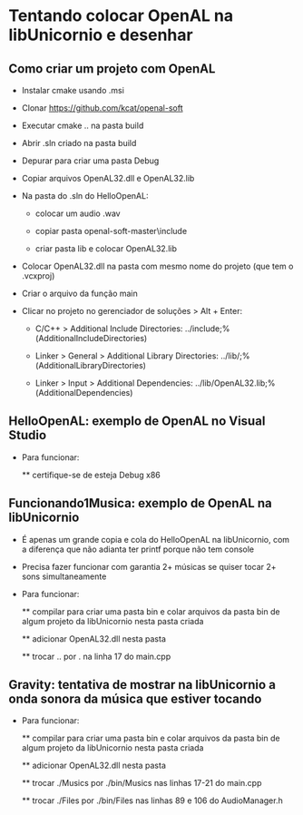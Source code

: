 # Tentando colocar OpenAL na libUnicornio e desenhar

## Como criar um projeto com OpenAL

* Instalar cmake usando .msi

* Clonar https://github.com/kcat/openal-soft

* Executar cmake .. na pasta build

* Abrir .sln criado na pasta build

* Depurar para criar uma pasta Debug

* Copiar arquivos OpenAL32.dll e OpenAL32.lib

* Na pasta do .sln do HelloOpenAL:

	* colocar um audio .wav

	* copiar pasta openal-soft-master\include

	* criar pasta lib e colocar OpenAL32.lib

* Colocar OpenAL32.dll na pasta com mesmo nome do projeto (que tem o .vcxproj)

* Criar o arquivo da função main

* Clicar no projeto no gerenciador de soluções > Alt + Enter:

	* C/C++ > Additional Include Directories: ../include;%(AdditionalIncludeDirectories)

	* Linker > General > Additional Library Directories: ../lib/;%(AdditionalLibraryDirectories)

	* Linker > Input > Additional Dependencies: ../lib/OpenAL32.lib;%(AdditionalDependencies)

## HelloOpenAL: exemplo de OpenAL no Visual Studio

* Para funcionar:

	** certifique-se de esteja Debug x86

## Funcionando1Musica: exemplo de OpenAL na libUnicornio

* É apenas um grande copia e cola do HelloOpenAL na libUnicornio, com a diferença que não adianta ter printf porque não tem console

* Precisa fazer funcionar com garantia 2+ músicas se quiser tocar 2+ sons simultaneamente

* Para funcionar:

	** compilar para criar uma pasta bin e colar arquivos da pasta bin de algum projeto da libUnicornio nesta pasta criada
	
	** adicionar OpenAL32.dll nesta pasta
	
	** trocar .. por . na linha 17 do main.cpp

## Gravity: tentativa de mostrar na libUnicornio a onda sonora da música que estiver tocando

* Para funcionar:

	** compilar para criar uma pasta bin e colar arquivos da pasta bin de algum projeto da libUnicornio nesta pasta criada
	
	** adicionar OpenAL32.dll nesta pasta
	
	** trocar ./Musics por ./bin/Musics nas linhas 17-21 do main.cpp
	
	** trocar ./Files por ./bin/Files nas linhas 89 e 106 do AudioManager.h
